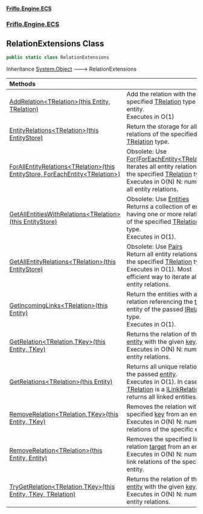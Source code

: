 #### [Friflo.Engine.ECS](index.md 'index')
### [Friflo.Engine.ECS](Friflo.Engine.ECS.md 'Friflo.Engine.ECS')

## RelationExtensions Class

```csharp
public static class RelationExtensions
```

Inheritance [System.Object](https://docs.microsoft.com/en-us/dotnet/api/System.Object 'System.Object') &#129106; RelationExtensions

| Methods | |
| :--- | :--- |
| [AddRelation&lt;TRelation&gt;(this Entity, TRelation)](RelationExtensions.AddRelation_TRelation_(thisEntity,TRelation).md 'Friflo.Engine.ECS.RelationExtensions.AddRelation<TRelation>(this Friflo.Engine.ECS.Entity, TRelation)') | Add the relation with the specified [TRelation](RelationExtensions.AddRelation_TRelation_(thisEntity,TRelation).md#Friflo.Engine.ECS.RelationExtensions.AddRelation_TRelation_(thisFriflo.Engine.ECS.Entity,TRelation).TRelation 'Friflo.Engine.ECS.RelationExtensions.AddRelation<TRelation>(this Friflo.Engine.ECS.Entity, TRelation).TRelation') type to the entity.<br/> Executes in O(1) |
| [EntityRelations&lt;TRelation&gt;(this EntityStore)](RelationExtensions.EntityRelations_TRelation_(thisEntityStore).md 'Friflo.Engine.ECS.RelationExtensions.EntityRelations<TRelation>(this Friflo.Engine.ECS.EntityStore)') | Return the storage for all entity relations of the specified [TRelation](RelationExtensions.EntityRelations_TRelation_(thisEntityStore).md#Friflo.Engine.ECS.RelationExtensions.EntityRelations_TRelation_(thisFriflo.Engine.ECS.EntityStore).TRelation 'Friflo.Engine.ECS.RelationExtensions.EntityRelations<TRelation>(this Friflo.Engine.ECS.EntityStore).TRelation') type. |
| [ForAllEntityRelations&lt;TRelation&gt;(this EntityStore, ForEachEntity&lt;TRelation&gt;)](RelationExtensions.ForAllEntityRelations_TRelation_(thisEntityStore,ForEachEntity_TRelation_).md 'Friflo.Engine.ECS.RelationExtensions.ForAllEntityRelations<TRelation>(this Friflo.Engine.ECS.EntityStore, Friflo.Engine.ECS.ForEachEntity<TRelation>)') | Obsolete: Use [For(ForEachEntity&lt;TRelation&gt;)](EntityRelations_TRelation_.For(ForEachEntity_TRelation_).md 'Friflo.Engine.ECS.EntityRelations<TRelation>.For(Friflo.Engine.ECS.ForEachEntity<TRelation>)')<br/> Iterates all entity relations of the specified [TRelation](RelationExtensions.ForAllEntityRelations_TRelation_(thisEntityStore,ForEachEntity_TRelation_).md#Friflo.Engine.ECS.RelationExtensions.ForAllEntityRelations_TRelation_(thisFriflo.Engine.ECS.EntityStore,Friflo.Engine.ECS.ForEachEntity_TRelation_).TRelation 'Friflo.Engine.ECS.RelationExtensions.ForAllEntityRelations<TRelation>(this Friflo.Engine.ECS.EntityStore, Friflo.Engine.ECS.ForEachEntity<TRelation>).TRelation') type.<br/> Executes in O(N) N: number of all entity relations. |
| [GetAllEntitiesWithRelations&lt;TRelation&gt;(this EntityStore)](RelationExtensions.GetAllEntitiesWithRelations_TRelation_(thisEntityStore).md 'Friflo.Engine.ECS.RelationExtensions.GetAllEntitiesWithRelations<TRelation>(this Friflo.Engine.ECS.EntityStore)') | Obsolete: Use [Entities](EntityRelations_TRelation_.Entities.md 'Friflo.Engine.ECS.EntityRelations<TRelation>.Entities')<br/> Returns a collection of entities having one or more relations of the specified [TRelation](RelationExtensions.GetAllEntitiesWithRelations_TRelation_(thisEntityStore).md#Friflo.Engine.ECS.RelationExtensions.GetAllEntitiesWithRelations_TRelation_(thisFriflo.Engine.ECS.EntityStore).TRelation 'Friflo.Engine.ECS.RelationExtensions.GetAllEntitiesWithRelations<TRelation>(this Friflo.Engine.ECS.EntityStore).TRelation') type.<br/> Executes in O(1). |
| [GetAllEntityRelations&lt;TRelation&gt;(this EntityStore)](RelationExtensions.GetAllEntityRelations_TRelation_(thisEntityStore).md 'Friflo.Engine.ECS.RelationExtensions.GetAllEntityRelations<TRelation>(this Friflo.Engine.ECS.EntityStore)') | Obsolete: Use [Pairs](EntityRelations_TRelation_.Pairs.md 'Friflo.Engine.ECS.EntityRelations<TRelation>.Pairs')<br/>  Return all entity relations  of the specified [TRelation](RelationExtensions.GetAllEntityRelations_TRelation_(thisEntityStore).md#Friflo.Engine.ECS.RelationExtensions.GetAllEntityRelations_TRelation_(thisFriflo.Engine.ECS.EntityStore).TRelation 'Friflo.Engine.ECS.RelationExtensions.GetAllEntityRelations<TRelation>(this Friflo.Engine.ECS.EntityStore).TRelation') type.<br/> Executes in O(1).  Most efficient way to iterate all entity relations. |
| [GetIncomingLinks&lt;TRelation&gt;(this Entity)](RelationExtensions.GetIncomingLinks_TRelation_(thisEntity).md 'Friflo.Engine.ECS.RelationExtensions.GetIncomingLinks<TRelation>(this Friflo.Engine.ECS.Entity)') | Return the entities with a link relation referencing the [target](RelationExtensions.GetIncomingLinks_TRelation_(thisEntity).md#Friflo.Engine.ECS.RelationExtensions.GetIncomingLinks_TRelation_(thisFriflo.Engine.ECS.Entity).target 'Friflo.Engine.ECS.RelationExtensions.GetIncomingLinks<TRelation>(this Friflo.Engine.ECS.Entity).target') entity of the passed [IRelation](IRelation.md 'Friflo.Engine.ECS.IRelation') type.<br/> Executes in O(1). |
| [GetRelation&lt;TRelation,TKey&gt;(this Entity, TKey)](RelationExtensions.GetRelation_TRelation,TKey_(thisEntity,TKey).md 'Friflo.Engine.ECS.RelationExtensions.GetRelation<TRelation,TKey>(this Friflo.Engine.ECS.Entity, TKey)') | Returns the relation of the [entity](RelationExtensions.GetRelation_TRelation,TKey_(thisEntity,TKey).md#Friflo.Engine.ECS.RelationExtensions.GetRelation_TRelation,TKey_(thisFriflo.Engine.ECS.Entity,TKey).entity 'Friflo.Engine.ECS.RelationExtensions.GetRelation<TRelation,TKey>(this Friflo.Engine.ECS.Entity, TKey).entity') with the given [key](RelationExtensions.GetRelation_TRelation,TKey_(thisEntity,TKey).md#Friflo.Engine.ECS.RelationExtensions.GetRelation_TRelation,TKey_(thisFriflo.Engine.ECS.Entity,TKey).key 'Friflo.Engine.ECS.RelationExtensions.GetRelation<TRelation,TKey>(this Friflo.Engine.ECS.Entity, TKey).key').<br/> Executes in O(N) N: number of entity relations. |
| [GetRelations&lt;TRelation&gt;(this Entity)](RelationExtensions.GetRelations_TRelation_(thisEntity).md 'Friflo.Engine.ECS.RelationExtensions.GetRelations<TRelation>(this Friflo.Engine.ECS.Entity)') | Returns all unique relations of the passed [entity](RelationExtensions.GetRelations_TRelation_(thisEntity).md#Friflo.Engine.ECS.RelationExtensions.GetRelations_TRelation_(thisFriflo.Engine.ECS.Entity).entity 'Friflo.Engine.ECS.RelationExtensions.GetRelations<TRelation>(this Friflo.Engine.ECS.Entity).entity').<br/> Executes in O(1). In case [TRelation](RelationExtensions.GetRelations_TRelation_(thisEntity).md#Friflo.Engine.ECS.RelationExtensions.GetRelations_TRelation_(thisFriflo.Engine.ECS.Entity).TRelation 'Friflo.Engine.ECS.RelationExtensions.GetRelations<TRelation>(this Friflo.Engine.ECS.Entity).TRelation') is a [ILinkRelation](ILinkRelation.md 'Friflo.Engine.ECS.ILinkRelation') it returns all linked entities. |
| [RemoveRelation&lt;TRelation,TKey&gt;(this Entity, TKey)](RelationExtensions.RemoveRelation_TRelation,TKey_(thisEntity,TKey).md 'Friflo.Engine.ECS.RelationExtensions.RemoveRelation<TRelation,TKey>(this Friflo.Engine.ECS.Entity, TKey)') | Removes the relation with the specified [key](RelationExtensions.RemoveRelation_TRelation,TKey_(thisEntity,TKey).md#Friflo.Engine.ECS.RelationExtensions.RemoveRelation_TRelation,TKey_(thisFriflo.Engine.ECS.Entity,TKey).key 'Friflo.Engine.ECS.RelationExtensions.RemoveRelation<TRelation,TKey>(this Friflo.Engine.ECS.Entity, TKey).key') from an entity.<br/> Executes in O(N) N: number of relations of the specific entity. |
| [RemoveRelation&lt;TRelation&gt;(this Entity, Entity)](RelationExtensions.RemoveRelation_TRelation_(thisEntity,Entity).md 'Friflo.Engine.ECS.RelationExtensions.RemoveRelation<TRelation>(this Friflo.Engine.ECS.Entity, Friflo.Engine.ECS.Entity)') | Removes the specified link relation [target](RelationExtensions.RemoveRelation_TRelation_(thisEntity,Entity).md#Friflo.Engine.ECS.RelationExtensions.RemoveRelation_TRelation_(thisFriflo.Engine.ECS.Entity,Friflo.Engine.ECS.Entity).target 'Friflo.Engine.ECS.RelationExtensions.RemoveRelation<TRelation>(this Friflo.Engine.ECS.Entity, Friflo.Engine.ECS.Entity).target') from an entity.<br/> Executes in O(N) N: number of link relations of the specified entity. |
| [TryGetRelation&lt;TRelation,TKey&gt;(this Entity, TKey, TRelation)](RelationExtensions.TryGetRelation_TRelation,TKey_(thisEntity,TKey,TRelation).md 'Friflo.Engine.ECS.RelationExtensions.TryGetRelation<TRelation,TKey>(this Friflo.Engine.ECS.Entity, TKey, TRelation)') | Returns the relation of the [entity](RelationExtensions.TryGetRelation_TRelation,TKey_(thisEntity,TKey,TRelation).md#Friflo.Engine.ECS.RelationExtensions.TryGetRelation_TRelation,TKey_(thisFriflo.Engine.ECS.Entity,TKey,TRelation).entity 'Friflo.Engine.ECS.RelationExtensions.TryGetRelation<TRelation,TKey>(this Friflo.Engine.ECS.Entity, TKey, TRelation).entity') with the given [key](RelationExtensions.TryGetRelation_TRelation,TKey_(thisEntity,TKey,TRelation).md#Friflo.Engine.ECS.RelationExtensions.TryGetRelation_TRelation,TKey_(thisFriflo.Engine.ECS.Entity,TKey,TRelation).key 'Friflo.Engine.ECS.RelationExtensions.TryGetRelation<TRelation,TKey>(this Friflo.Engine.ECS.Entity, TKey, TRelation).key').<br/> Executes in O(N) N: number of entity relations. |
